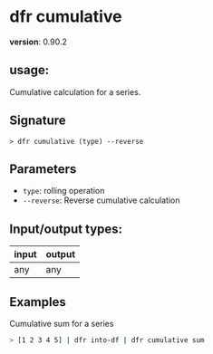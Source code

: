 # dfr cumulative

**version**: 0.90.2

## **usage**:

Cumulative calculation for a series.

## Signature

`> dfr cumulative (type) --reverse`

## Parameters

- `type`: rolling operation
- `--reverse`: Reverse cumulative calculation

## Input/output types:

| input | output |
| ----- | ------ |
| any   | any    |

## Examples

Cumulative sum for a series

```bash
> [1 2 3 4 5] | dfr into-df | dfr cumulative sum
```
